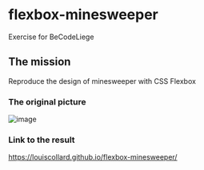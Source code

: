# flexbox-minesweeper
Exercise for BeCodeLiege

## The mission

Reproduce the design of minesweeper with CSS Flexbox

### The original picture

![image](https://github.com/becodeorg/LIE-Jepsen-6/blob/master/01-the-field/04-html-css/02-css/01-flex/assets/minefield.png)

### Link to the result
https://louiscollard.github.io/flexbox-minesweeper/
